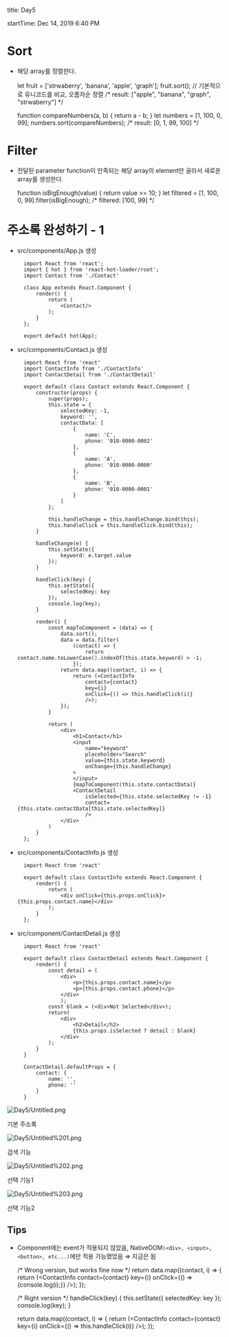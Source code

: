title: Day5

startTime: Dec 14, 2019 6:40 PM

# Sort

- 해당 array를 정렬한다.

    let fruit = ['strwaberry', 'banana', 'apple', 'graph'];
    fruit.sort(); // 기본적으로 유니코드를 비교, 오름차순 정렬
    /* result: ["apple", "banana", "graph", "strwaberry"] */
    
    function compareNumbers(a, b) { return a - b; }
    let numbers = [1, 100, 0, 99];
    numbers.sort(compareNumbers);
    /* result: [0, 1, 99, 100] */

# Filter

- 전달된 parameter function이 만족되는 해당 array의 element만 골라서 새로운 array를 생성한다.

    function isBigEnough(value) { return value >= 10; }
    let filtered = [1, 100, 0, 99].filter(isBigEnough);
    /* filtered: [100, 99] */

# 주소록 완성하기 - 1

- src/components/App.js 생성

        import React from 'react';
        import { hot } from 'react-hot-loader/root';
        import Contact from './Contact'
        
        class App extends React.Component {
            render() {
                return ( 
                    <Contact/>
                );
            }
        };
        
        export default hot(App);

- src/components/Contact.js 생성

        import React from 'react'
        import ContactInfo from './ContactInfo'
        import ContactDetail from './ContactDetail'
        
        export default class Contact extends React.Component {
            constructor(props) {
                super(props);
                this.state = {
                    selectedKey: -1,
                    keyword: '',
                    contactData: [
                        {
                            name: 'C',
                            phone: '010-0000-0002'
                        },
                        {
                            name: 'A',
                            phone: '010-0000-0000'
                        },
                        {
                            name: 'B',
                            phone: '010-0000-0001'
                        }
                    ]
                };
        
                this.handleChange = this.handleChange.bind(this);
                this.handleClick = this.handleClick.bind(this);
            }
        
            handleChange(e) {
                this.setState({
                    keyword: e.target.value
                });
            }
        
            handleClick(key) {
                this.setState({
                    selectedKey: key
                });
                console.log(key);
            }
        
            render() {
                const mapToComponent = (data) => {
                    data.sort();
                    data = data.filter(
                        (contact) => {
                            return contact.name.toLowerCase().indexOf(this.state.keyword) > -1;
                        });
                    return data.map((contact, i) => {
                        return (<ContactInfo 
                            contact={contact} 
                            key={i}
                            onClick={() => this.handleClick(i)}
                            />);
                    });
                }
            
                return (
                    <div>
                        <h1>Contact</h1>
                        <input 
                            name="keyword" 
                            placeholder="Search" 
                            value={this.state.keyword}
                            onChange={this.handleChange}
                        >
                        </input>
                        {mapToComponent(this.state.contactData)}
                        <ContactDetail 
                            isSelected={this.state.selectedKey != -1}
                            contact={this.state.contactData[this.state.selectedKey]}
                            />
                    </div>
                )
            }
        };

- src/components/ContactInfo.js 생성

        import React from 'react'
        
        export default class ContactInfo extends React.Component {
            render() {
                return (
                    <div onClick={this.props.onClick}>{this.props.contact.name}</div>
                );
            }
        };

- src/component/ContactDetail.js 생성

        import React from 'react'
        
        export default class ContactDetail extends React.Component {
            render() {
                const detail = (
                    <div>
                        <p>{this.props.contact.name}</p>
                        <p>{this.props.contact.phone}</p>
                    </div>
                    );
                const blank = (<div>Not Selected</div>);
                return(
                    <div>
                        <h2>Detail</h2>
                        {this.props.isSelected ? detail : blank}
                    </div>
                );
            }
        }
        
        ContactDetail.defaultProps = {
            contact: {
                name: '',
                phone: ''
            }
        }

![Day5/Untitled.png](Day5/Untitled.png)

기본 주소록

![Day5/Untitled%201.png](Day5/Untitled%201.png)

검색 기능

![Day5/Untitled%202.png](Day5/Untitled%202.png)

선택 기능1

![Day5/Untitled%203.png](Day5/Untitled%203.png)

선택 기능2

## Tips

- Component에는 event가 적용되지 않았음, NativeDOM`(<div>, <input>, <button>, etc...)`에만 적용 가능했었음 ⇒ 지금은 됨

    /* Wrong version, but works fine now */
    return data.map((contact, i) => {
    	return (<ContactInfo 
    	    contact={contact} 
    	    key={i}
    	    onClick={() => {console.log(i);}}
    	    />);
    	});

    /* Right version */
    handleClick(key) {
        this.setState({
            selectedKey: key
        });
        console.log(key);
    }
    
    return data.map((contact, i) => {
      return (<ContactInfo 
          contact={contact} 
          key={i}
          onClick={() => this.handleClick(i)}
          />);
    });